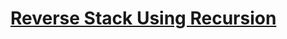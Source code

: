 # [Reverse Stack Using Recursion](https://www.naukri.com/code360/problems/reverse-stack-using-recursion_631875?topList=love-babbar-dsa-sheet-problems&leftPanelTab=0%3Fsource%3Dyoutube&campaign=Lovebabbarcodestudio&utm_source=youtube&utm_medium=affiliate&utm_campaign=Lovebabbarcodestudio&leftPanelTabValue=SUBMISSION)

